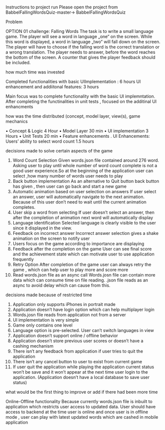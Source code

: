 Instructions to project run
Please open the project from BabbelFallingWordsQuiz-master-> BabbelFallingWordsQuiz

Problem 

OPTION 01 challenge: Falling Words
The task is to write a small language game. The player will see a word in language „one“ on the screen. While this word is displayed, a word in language „two“ will fall down on the screen. The player will have to choose if the falling word is the correct translation or a wrong translation. The player needs to answer, before the word reaches the bottom of the screen. A counter that gives the player feedback should be included.

how much time was invested

Completed functionalities with basic UIImplementation : 6 hours
UI enhancement  and addiitonal features: 3 hours

Main focus was to complete functionality with the basic UI implemntation. After completing the functinalities in unit tests , focused on the additinal UI enhancments

how was the time distributed (concept, model layer, view(s), game mechanics

•    Concept & Logic    4 Hour
•    Model Layer    30 min
•    UI implementation    3 Hours
•    Unit Tests    20 min
•    Feature enhancements
 . UI Enhancements: Users’ ability to select word count 1.5 hours


decisions made to solve certain aspects of the game

1.    Word Count Selection
Given words.json file contained around 276 word. Asking user to play until whole number of word count complete is not a good user experience.So at the beginning of the application user can select ,how many number of words user needs to play
2.    Back button implementation
As an alternative to Quit button back button has given , then user can go back and start a new game
3.    Automatic animation based on user selection on answers
If user select an answer, user will automatically navigate to the next animation. Because of this user don’t need to wait until the current animation completes.
4.    User skip a word from selecting
If user doesn’t select an answer, then after the completion of animation next word will automatically display
5.    Language identification
Selected language is clearly visible to the user since it displayed in the view.
6.    Feedback on incorrect answer
Incorrect answer selection gives a shake animation on the screen to notify user
7.    Users focus on the game according to importance are displaying
8.    Feedback after the completion on the game
User can see final score and the achievement state which can motivate user to use application frequently
9.    Retry Option
After completion of the game user can always retry the game , which can help user to play more and score more
10.    Read words.json file as an async call
Words.josn file can contain more data which can consume time on file reading. .json file reads as an async to avoid delay which can cause from this.  


decisions made because of restricted time

1.    Application only supports iPhones in portrait made
2.    Application doesn’t have login option which can help multiplayer login 
3.    Words.josn file reads from application not from a server
4.    UI implementation is very simple
5.    Game only contains one level 
6.    Language option is pre-selected. User can’t switch languages in view
7.    Application doesn’t support online / offline behavior
8.    Application doesn’t store previous user scores or doesn’t have a cashing mechanism
9.    There isn’t any feedback from application if user tries to quit the application
10.    There isn’t any cancel button to user to exist from current game
11.    If user quit the application while playing the application current status won’t be save and it won’t appear at the next time user login to the application. (Application doesn’t have a local database to save user status)


what would be the first thing to improve or add if there had been more time

Online-Offline functionality
 Because currently words.json file is inbuilt to application which restricts user access to updated data. User should have access to backend at the time user is online and once user is in offline mode , user can play with latest updated words which are cashed in mobile application

